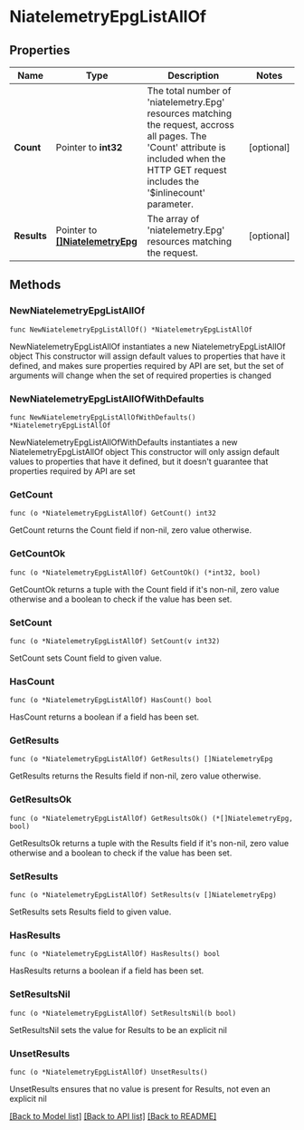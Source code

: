 # NiatelemetryEpgListAllOf

## Properties

Name | Type | Description | Notes
------------ | ------------- | ------------- | -------------
**Count** | Pointer to **int32** | The total number of &#39;niatelemetry.Epg&#39; resources matching the request, accross all pages. The &#39;Count&#39; attribute is included when the HTTP GET request includes the &#39;$inlinecount&#39; parameter. | [optional] 
**Results** | Pointer to [**[]NiatelemetryEpg**](NiatelemetryEpg.md) | The array of &#39;niatelemetry.Epg&#39; resources matching the request. | [optional] 

## Methods

### NewNiatelemetryEpgListAllOf

`func NewNiatelemetryEpgListAllOf() *NiatelemetryEpgListAllOf`

NewNiatelemetryEpgListAllOf instantiates a new NiatelemetryEpgListAllOf object
This constructor will assign default values to properties that have it defined,
and makes sure properties required by API are set, but the set of arguments
will change when the set of required properties is changed

### NewNiatelemetryEpgListAllOfWithDefaults

`func NewNiatelemetryEpgListAllOfWithDefaults() *NiatelemetryEpgListAllOf`

NewNiatelemetryEpgListAllOfWithDefaults instantiates a new NiatelemetryEpgListAllOf object
This constructor will only assign default values to properties that have it defined,
but it doesn't guarantee that properties required by API are set

### GetCount

`func (o *NiatelemetryEpgListAllOf) GetCount() int32`

GetCount returns the Count field if non-nil, zero value otherwise.

### GetCountOk

`func (o *NiatelemetryEpgListAllOf) GetCountOk() (*int32, bool)`

GetCountOk returns a tuple with the Count field if it's non-nil, zero value otherwise
and a boolean to check if the value has been set.

### SetCount

`func (o *NiatelemetryEpgListAllOf) SetCount(v int32)`

SetCount sets Count field to given value.

### HasCount

`func (o *NiatelemetryEpgListAllOf) HasCount() bool`

HasCount returns a boolean if a field has been set.

### GetResults

`func (o *NiatelemetryEpgListAllOf) GetResults() []NiatelemetryEpg`

GetResults returns the Results field if non-nil, zero value otherwise.

### GetResultsOk

`func (o *NiatelemetryEpgListAllOf) GetResultsOk() (*[]NiatelemetryEpg, bool)`

GetResultsOk returns a tuple with the Results field if it's non-nil, zero value otherwise
and a boolean to check if the value has been set.

### SetResults

`func (o *NiatelemetryEpgListAllOf) SetResults(v []NiatelemetryEpg)`

SetResults sets Results field to given value.

### HasResults

`func (o *NiatelemetryEpgListAllOf) HasResults() bool`

HasResults returns a boolean if a field has been set.

### SetResultsNil

`func (o *NiatelemetryEpgListAllOf) SetResultsNil(b bool)`

 SetResultsNil sets the value for Results to be an explicit nil

### UnsetResults
`func (o *NiatelemetryEpgListAllOf) UnsetResults()`

UnsetResults ensures that no value is present for Results, not even an explicit nil

[[Back to Model list]](../README.md#documentation-for-models) [[Back to API list]](../README.md#documentation-for-api-endpoints) [[Back to README]](../README.md)


